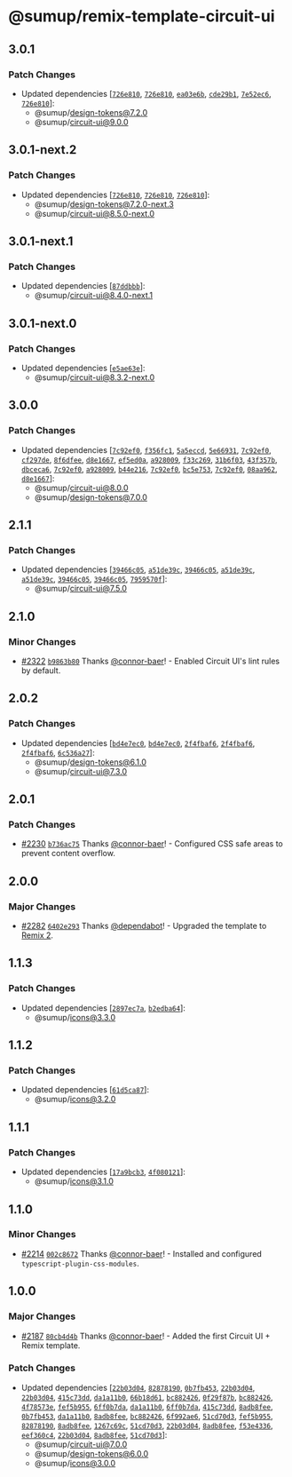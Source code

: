 # @sumup/remix-template-circuit-ui

## 3.0.1

### Patch Changes

- Updated dependencies [[`726e810`](https://github.com/sumup-oss/circuit-ui/commit/726e810f53ab153b4d07d9344da864bf9b8fe7b2), [`726e810`](https://github.com/sumup-oss/circuit-ui/commit/726e810f53ab153b4d07d9344da864bf9b8fe7b2), [`ea03e6b`](https://github.com/sumup-oss/circuit-ui/commit/ea03e6b4f30c69797a0956e7086dcd39ee07097b), [`cde29b1`](https://github.com/sumup-oss/circuit-ui/commit/cde29b1aa232628e39788f2dfcd13bef0479ab2b), [`7e52ec6`](https://github.com/sumup-oss/circuit-ui/commit/7e52ec67b376811e2a88a9481084f4586ba666dc), [`726e810`](https://github.com/sumup-oss/circuit-ui/commit/726e810f53ab153b4d07d9344da864bf9b8fe7b2)]:
  - @sumup/design-tokens@7.2.0
  - @sumup/circuit-ui@9.0.0

## 3.0.1-next.2

### Patch Changes

- Updated dependencies [[`726e810`](https://github.com/sumup-oss/circuit-ui/commit/726e810f53ab153b4d07d9344da864bf9b8fe7b2), [`726e810`](https://github.com/sumup-oss/circuit-ui/commit/726e810f53ab153b4d07d9344da864bf9b8fe7b2), [`726e810`](https://github.com/sumup-oss/circuit-ui/commit/726e810f53ab153b4d07d9344da864bf9b8fe7b2)]:
  - @sumup/design-tokens@7.2.0-next.3
  - @sumup/circuit-ui@8.5.0-next.0

## 3.0.1-next.1

### Patch Changes

- Updated dependencies [[`87ddbbb`](https://github.com/sumup-oss/circuit-ui/commit/87ddbbb23d5fe1e1dd285e8b1a287ab1fc12e188)]:
  - @sumup/circuit-ui@8.4.0-next.1

## 3.0.1-next.0

### Patch Changes

- Updated dependencies [[`e5ae63e`](https://github.com/sumup-oss/circuit-ui/commit/e5ae63ef4b9f74dc421b7b2e8523543679178eb5)]:
  - @sumup/circuit-ui@8.3.2-next.0

## 3.0.0

### Patch Changes

- Updated dependencies [[`7c92ef0`](https://github.com/sumup-oss/circuit-ui/commit/7c92ef0d1b3063628c25e473d3d6fb9aa92ee49d), [`f356fc1`](https://github.com/sumup-oss/circuit-ui/commit/f356fc135bc3a1a4c7d6afd205a4fd6e695c13b4), [`5a5eccd`](https://github.com/sumup-oss/circuit-ui/commit/5a5eccd5152b36241023ffee693475adb4010419), [`5e66931`](https://github.com/sumup-oss/circuit-ui/commit/5e66931a043aba6cddf8d647661eee2a478be710), [`7c92ef0`](https://github.com/sumup-oss/circuit-ui/commit/7c92ef0d1b3063628c25e473d3d6fb9aa92ee49d), [`cf297de`](https://github.com/sumup-oss/circuit-ui/commit/cf297de226b8b89cf40a34f0cbf7864d547b14ef), [`8f6dfee`](https://github.com/sumup-oss/circuit-ui/commit/8f6dfeed5558422971986b2fb7e109b87c2e218f), [`d8e1667`](https://github.com/sumup-oss/circuit-ui/commit/d8e1667138ed51fe54cfe260e0919a0c96abf917), [`ef5ed0a`](https://github.com/sumup-oss/circuit-ui/commit/ef5ed0a4045b90e576acb3efd305a550bac2857f), [`a928009`](https://github.com/sumup-oss/circuit-ui/commit/a9280095894074c94089874e80a5e7f7648ffe32), [`f33c269`](https://github.com/sumup-oss/circuit-ui/commit/f33c2699178e546aa8c023c80e774d4fb569e0dd), [`31b6f03`](https://github.com/sumup-oss/circuit-ui/commit/31b6f03489cb5706685cdc9f0499e36f91affa84), [`43f357b`](https://github.com/sumup-oss/circuit-ui/commit/43f357b02f2dd8c358e0263d401a9e1bb3ddb80d), [`dbceca6`](https://github.com/sumup-oss/circuit-ui/commit/dbceca6c7b834629dde96b08a56d15a2092ca98d), [`7c92ef0`](https://github.com/sumup-oss/circuit-ui/commit/7c92ef0d1b3063628c25e473d3d6fb9aa92ee49d), [`a928009`](https://github.com/sumup-oss/circuit-ui/commit/a9280095894074c94089874e80a5e7f7648ffe32), [`b44e216`](https://github.com/sumup-oss/circuit-ui/commit/b44e216fcfc3b7b3f42ba360d720141aee108cd1), [`7c92ef0`](https://github.com/sumup-oss/circuit-ui/commit/7c92ef0d1b3063628c25e473d3d6fb9aa92ee49d), [`bc5e753`](https://github.com/sumup-oss/circuit-ui/commit/bc5e7531b42771ee04de3aa3f74aee537c9963e6), [`7c92ef0`](https://github.com/sumup-oss/circuit-ui/commit/7c92ef0d1b3063628c25e473d3d6fb9aa92ee49d), [`08aa962`](https://github.com/sumup-oss/circuit-ui/commit/08aa962165307de6ba2ef1ca6e7a833aecf89b9e), [`d8e1667`](https://github.com/sumup-oss/circuit-ui/commit/d8e1667138ed51fe54cfe260e0919a0c96abf917)]:
  - @sumup/circuit-ui@8.0.0
  - @sumup/design-tokens@7.0.0

## 2.1.1

### Patch Changes

- Updated dependencies [[`39466c05`](https://github.com/sumup-oss/circuit-ui/commit/39466c054968e28b14a7a7b1389964f9b2573547), [`a51de39c`](https://github.com/sumup-oss/circuit-ui/commit/a51de39cc1c5081474468149aac21a6a0b990749), [`39466c05`](https://github.com/sumup-oss/circuit-ui/commit/39466c054968e28b14a7a7b1389964f9b2573547), [`a51de39c`](https://github.com/sumup-oss/circuit-ui/commit/a51de39cc1c5081474468149aac21a6a0b990749), [`a51de39c`](https://github.com/sumup-oss/circuit-ui/commit/a51de39cc1c5081474468149aac21a6a0b990749), [`39466c05`](https://github.com/sumup-oss/circuit-ui/commit/39466c054968e28b14a7a7b1389964f9b2573547), [`39466c05`](https://github.com/sumup-oss/circuit-ui/commit/39466c054968e28b14a7a7b1389964f9b2573547), [`7959570f`](https://github.com/sumup-oss/circuit-ui/commit/7959570f8f8889eb8d964cc5e851ef637edfbc18)]:
  - @sumup/circuit-ui@7.5.0

## 2.1.0

### Minor Changes

- [#2322](https://github.com/sumup-oss/circuit-ui/pull/2322) [`b9863b80`](https://github.com/sumup-oss/circuit-ui/commit/b9863b80c41aeea140d76d9826a322520549df8b) Thanks [@connor-baer](https://github.com/connor-baer)! - Enabled Circuit UI's lint rules by default.

## 2.0.2

### Patch Changes

- Updated dependencies [[`bd4e7ec0`](https://github.com/sumup-oss/circuit-ui/commit/bd4e7ec091a05e526b01f94dcce9d37265c659e7), [`bd4e7ec0`](https://github.com/sumup-oss/circuit-ui/commit/bd4e7ec091a05e526b01f94dcce9d37265c659e7), [`2f4fbaf6`](https://github.com/sumup-oss/circuit-ui/commit/2f4fbaf69b32cf36905dbf62bd6c28cb4e2d261d), [`2f4fbaf6`](https://github.com/sumup-oss/circuit-ui/commit/2f4fbaf69b32cf36905dbf62bd6c28cb4e2d261d), [`2f4fbaf6`](https://github.com/sumup-oss/circuit-ui/commit/2f4fbaf69b32cf36905dbf62bd6c28cb4e2d261d), [`6c536a27`](https://github.com/sumup-oss/circuit-ui/commit/6c536a27b661bd17b2b0c045de13dd2056db9b4d)]:
  - @sumup/design-tokens@6.1.0
  - @sumup/circuit-ui@7.3.0

## 2.0.1

### Patch Changes

- [#2230](https://github.com/sumup-oss/circuit-ui/pull/2230) [`b736ac75`](https://github.com/sumup-oss/circuit-ui/commit/b736ac75fbc9eea54c4ff6758a94b5883c91373e) Thanks [@connor-baer](https://github.com/connor-baer)! - Configured CSS safe areas to prevent content overflow.

## 2.0.0

### Major Changes

- [#2282](https://github.com/sumup-oss/circuit-ui/pull/2282) [`6402e293`](https://github.com/sumup-oss/circuit-ui/commit/6402e2932c71430d70246b88dd16f438a4386c0f) Thanks [@dependabot](https://github.com/apps/dependabot)! - Upgraded the template to [Remix 2](https://remix.run/blog/remix-v2).

## 1.1.3

### Patch Changes

- Updated dependencies [[`2897ec7a`](https://github.com/sumup-oss/circuit-ui/commit/2897ec7a1e6ca361fabaeced894064101cdd894e), [`b2edba64`](https://github.com/sumup-oss/circuit-ui/commit/b2edba6482851cfa4c8726a1706e6b862a8c7073)]:
  - @sumup/icons@3.3.0

## 1.1.2

### Patch Changes

- Updated dependencies [[`61d5ca87`](https://github.com/sumup-oss/circuit-ui/commit/61d5ca8726bf80298d925a4410dd8aac8b972586)]:
  - @sumup/icons@3.2.0

## 1.1.1

### Patch Changes

- Updated dependencies [[`17a9bcb3`](https://github.com/sumup-oss/circuit-ui/commit/17a9bcb383aba883bff5678c5371aa1e1f91771d), [`4f080121`](https://github.com/sumup-oss/circuit-ui/commit/4f08012109c62e03dab5611c1bd8a60ed3fc73c1)]:
  - @sumup/icons@3.1.0

## 1.1.0

### Minor Changes

- [#2214](https://github.com/sumup-oss/circuit-ui/pull/2214) [`002c8672`](https://github.com/sumup-oss/circuit-ui/commit/002c86726c407e9b0f15378a1f95ae88e5e22b68) Thanks [@connor-baer](https://github.com/connor-baer)! - Installed and configured `typescript-plugin-css-modules`.

## 1.0.0

### Major Changes

- [#2187](https://github.com/sumup-oss/circuit-ui/pull/2187) [`80cb4d4b`](https://github.com/sumup-oss/circuit-ui/commit/80cb4d4b97c095885f54a739d2e619434bf1aab5) Thanks [@connor-baer](https://github.com/connor-baer)! - Added the first Circuit UI + Remix template.

### Patch Changes

- Updated dependencies [[`22b03d04`](https://github.com/sumup-oss/circuit-ui/commit/22b03d04f000b72b882962fcf9a67f1c93faff51), [`82878190`](https://github.com/sumup-oss/circuit-ui/commit/82878190d70c414032027449e14d8473aa196856), [`0b7fb453`](https://github.com/sumup-oss/circuit-ui/commit/0b7fb453e6eb714561ab4ff8311ef3d4853006c5), [`22b03d04`](https://github.com/sumup-oss/circuit-ui/commit/22b03d04f000b72b882962fcf9a67f1c93faff51), [`22b03d04`](https://github.com/sumup-oss/circuit-ui/commit/22b03d04f000b72b882962fcf9a67f1c93faff51), [`415c73dd`](https://github.com/sumup-oss/circuit-ui/commit/415c73dd70dc2720b44ead24cd4b9d7d77af3293), [`da1a11b0`](https://github.com/sumup-oss/circuit-ui/commit/da1a11b0f8fe2803cb4fc8cb35e759c178ce6916), [`66b18d61`](https://github.com/sumup-oss/circuit-ui/commit/66b18d61f5683a24414725a488f7005bad80c8b1), [`bc882426`](https://github.com/sumup-oss/circuit-ui/commit/bc882426a859e68ec7c029e1b56adbaa63f8260f), [`0f29f87b`](https://github.com/sumup-oss/circuit-ui/commit/0f29f87bf28878f70e047ae42dd18c98660a2ffd), [`bc882426`](https://github.com/sumup-oss/circuit-ui/commit/bc882426a859e68ec7c029e1b56adbaa63f8260f), [`4f78573e`](https://github.com/sumup-oss/circuit-ui/commit/4f78573e94829e87fc250f284159969d4e5d8fc2), [`fef5b955`](https://github.com/sumup-oss/circuit-ui/commit/fef5b9554d2ff858fb8587f5624d8ee65dfbb969), [`6ff0b7da`](https://github.com/sumup-oss/circuit-ui/commit/6ff0b7da7f7aae906ffe467da08115d5500e157a), [`da1a11b0`](https://github.com/sumup-oss/circuit-ui/commit/da1a11b0f8fe2803cb4fc8cb35e759c178ce6916), [`6ff0b7da`](https://github.com/sumup-oss/circuit-ui/commit/6ff0b7da7f7aae906ffe467da08115d5500e157a), [`415c73dd`](https://github.com/sumup-oss/circuit-ui/commit/415c73dd70dc2720b44ead24cd4b9d7d77af3293), [`8adb8fee`](https://github.com/sumup-oss/circuit-ui/commit/8adb8feee02bbfef1d1fc6a9c7a9c5a30e25d027), [`0b7fb453`](https://github.com/sumup-oss/circuit-ui/commit/0b7fb453e6eb714561ab4ff8311ef3d4853006c5), [`da1a11b0`](https://github.com/sumup-oss/circuit-ui/commit/da1a11b0f8fe2803cb4fc8cb35e759c178ce6916), [`8adb8fee`](https://github.com/sumup-oss/circuit-ui/commit/8adb8feee02bbfef1d1fc6a9c7a9c5a30e25d027), [`bc882426`](https://github.com/sumup-oss/circuit-ui/commit/bc882426a859e68ec7c029e1b56adbaa63f8260f), [`6f992ae6`](https://github.com/sumup-oss/circuit-ui/commit/6f992ae6aa39767dcc7df5a6754dbcea4d06af9d), [`51cd70d3`](https://github.com/sumup-oss/circuit-ui/commit/51cd70d37e0fc4609f81e885a503a35e6f102d11), [`fef5b955`](https://github.com/sumup-oss/circuit-ui/commit/fef5b9554d2ff858fb8587f5624d8ee65dfbb969), [`82878190`](https://github.com/sumup-oss/circuit-ui/commit/82878190d70c414032027449e14d8473aa196856), [`8adb8fee`](https://github.com/sumup-oss/circuit-ui/commit/8adb8feee02bbfef1d1fc6a9c7a9c5a30e25d027), [`1267c69c`](https://github.com/sumup-oss/circuit-ui/commit/1267c69cee8dc7c30520753b7c2d662c222c5f03), [`51cd70d3`](https://github.com/sumup-oss/circuit-ui/commit/51cd70d37e0fc4609f81e885a503a35e6f102d11), [`22b03d04`](https://github.com/sumup-oss/circuit-ui/commit/22b03d04f000b72b882962fcf9a67f1c93faff51), [`8adb8fee`](https://github.com/sumup-oss/circuit-ui/commit/8adb8feee02bbfef1d1fc6a9c7a9c5a30e25d027), [`f53e4336`](https://github.com/sumup-oss/circuit-ui/commit/f53e4336739fa317ce7a6511ec3f9716382f5a15), [`eef360c4`](https://github.com/sumup-oss/circuit-ui/commit/eef360c4c0b5b4ab07cf178884cc3dc00e9bf842), [`22b03d04`](https://github.com/sumup-oss/circuit-ui/commit/22b03d04f000b72b882962fcf9a67f1c93faff51), [`8adb8fee`](https://github.com/sumup-oss/circuit-ui/commit/8adb8feee02bbfef1d1fc6a9c7a9c5a30e25d027), [`51cd70d3`](https://github.com/sumup-oss/circuit-ui/commit/51cd70d37e0fc4609f81e885a503a35e6f102d11)]:
  - @sumup/circuit-ui@7.0.0
  - @sumup/design-tokens@6.0.0
  - @sumup/icons@3.0.0
